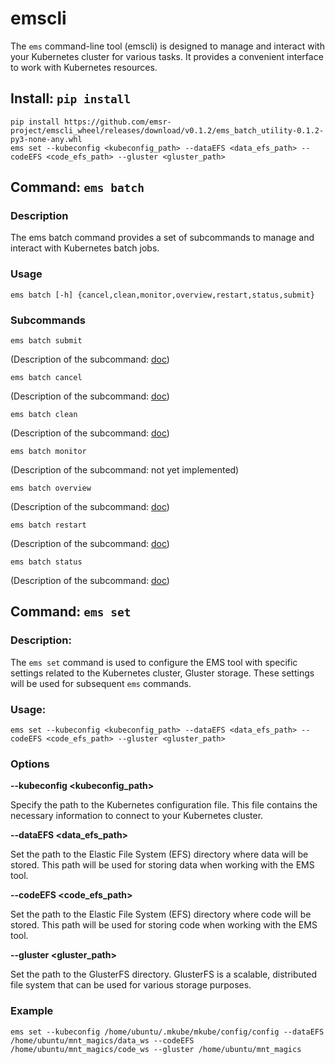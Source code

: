 # emscli

The `ems` command-line tool (emscli) is designed to manage and interact with your Kubernetes cluster for various tasks. It provides a convenient interface to work with Kubernetes resources.

## Install: `pip install`

  ```
  pip install https://github.com/emsr-project/emscli_wheel/releases/download/v0.1.2/ems_batch_utility-0.1.2-py3-none-any.whl
  ems set --kubeconfig <kubeconfig_path> --dataEFS <data_efs_path> --codeEFS <code_efs_path> --gluster <gluster_path>
  ```

## Command: `ems batch`


### Description

  The ems batch command provides a set of subcommands to manage and interact with Kubernetes batch jobs.

### Usage

  ```
  ems batch [-h] {cancel,clean,monitor,overview,restart,status,submit}
  ```


### Subcommands

  `ems batch submit`
  
  (Description of the subcommand: [doc](./docs/submit.md))


  `ems batch cancel`
  
  (Description of the subcommand: [doc](./docs/cancel.md))


  `ems batch clean`
  
  (Description of the subcommand: [doc](./docs/clean.md))


  `ems batch monitor`
  
  (Description of the subcommand: not yet implemented)


  `ems batch overview`

  (Description of the subcommand: [doc](./docs/overview.md))


  `ems batch restart`

  (Description of the subcommand: [doc](./docs/restart.md))


  `ems batch status`
  
  (Description of the subcommand: [doc](./docs/status.md))


## Command: `ems set`

### Description:
  The `ems set` command is used to configure the EMS tool with specific settings related to the Kubernetes cluster, Gluster storage. These settings will be used for subsequent `ems` commands.


### Usage:
  
  ```
  ems set --kubeconfig <kubeconfig_path> --dataEFS <data_efs_path> --codeEFS <code_efs_path> --gluster <gluster_path>
  ```

### Options

  **--kubeconfig <kubeconfig_path>**

  Specify the path to the Kubernetes configuration file. This file contains the necessary information to connect to your Kubernetes cluster.

  **--dataEFS <data_efs_path>**

  Set the path to the Elastic File System (EFS) directory where data will be stored. This path will be used for storing data when working with the EMS tool.

  **--codeEFS <code_efs_path>**

  Set the path to the Elastic File System (EFS) directory where code will be stored. This path will be used for storing code when working with the EMS tool.

  **--gluster <gluster_path>**

  Set the path to the GlusterFS directory. GlusterFS is a scalable, distributed file system that can be used for various storage purposes.

### Example
  
  ```
  ems set --kubeconfig /home/ubuntu/.mkube/mkube/config/config --dataEFS /home/ubuntu/mnt_magics/data_ws --codeEFS /home/ubuntu/mnt_magics/code_ws --gluster /home/ubuntu/mnt_magics
  ```

